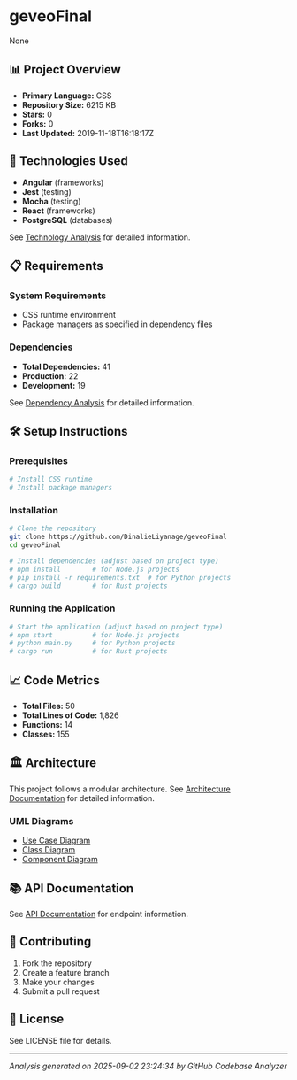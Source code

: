 # geveoFinal

None

## 📊 Project Overview

- **Primary Language:** CSS
- **Repository Size:** 6215 KB
- **Stars:** 0
- **Forks:** 0
- **Last Updated:** 2019-11-18T16:18:17Z

## 🚀 Technologies Used

- **Angular** (frameworks)
- **Jest** (testing)
- **Mocha** (testing)
- **React** (frameworks)
- **PostgreSQL** (databases)

See [Technology Analysis](./analysis/technology_analysis.md) for detailed information.

## 📋 Requirements

### System Requirements
- CSS runtime environment
- Package managers as specified in dependency files

### Dependencies
- **Total Dependencies:** 41
- **Production:** 22
- **Development:** 19

See [Dependency Analysis](./analysis/dependency_analysis.md) for detailed information.

## 🛠️ Setup Instructions

### Prerequisites
```bash
# Install CSS runtime
# Install package managers
```

### Installation
```bash
# Clone the repository
git clone https://github.com/DinalieLiyanage/geveoFinal
cd geveoFinal

# Install dependencies (adjust based on project type)
# npm install        # for Node.js projects
# pip install -r requirements.txt  # for Python projects
# cargo build        # for Rust projects
```

### Running the Application
```bash
# Start the application (adjust based on project type)
# npm start          # for Node.js projects
# python main.py     # for Python projects
# cargo run          # for Rust projects
```

## 📈 Code Metrics

- **Total Files:** 50
- **Total Lines of Code:** 1,826
- **Functions:** 14
- **Classes:** 155

## 🏛️ Architecture

This project follows a modular architecture. See [Architecture Documentation](./architecture/architecture_analysis.md) for detailed information.

### UML Diagrams
- [Use Case Diagram](./uml/use_case_diagram.puml)
- [Class Diagram](./uml/class_diagram.puml)
- [Component Diagram](./uml/component_diagram.puml)

## 📚 API Documentation

See [API Documentation](./api/api_specification.md) for endpoint information.

## 🤝 Contributing

1. Fork the repository
2. Create a feature branch
3. Make your changes
4. Submit a pull request

## 📄 License

See LICENSE file for details.

---

*Analysis generated on 2025-09-02 23:24:34 by GitHub Codebase Analyzer*
